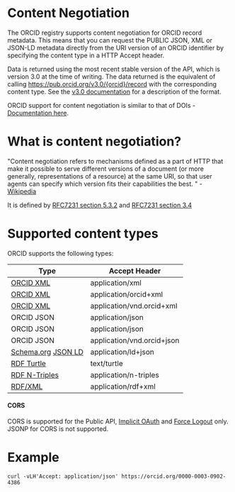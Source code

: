# Content Negotiation

The ORCID registry supports content negotiation for ORCID record metadata.  This means that you can request the PUBLIC JSON, XML or JSON-LD metadata directly from the URI version of an ORCID identifier by specifying the content type in a HTTP Accept header.  

Data is returned using the most recent stable version of the API, which is version 3.0 at the time of writing.  The data returned is the equivalent of calling https://pub.orcid.org/v3.0/{orcid}/record with the corresponding content type.  See the [v3.0 documentation](https://github.com/ORCID/orcid-model/blob/master/src/main/resources/record_3.0/README.md) for a description of the format.

ORCID support for content negotiation is similar to that of DOIs - [Documentation here](https://citation.crosscite.org/docs.html). 

# What is content negotiation?

"Content negotiation refers to mechanisms defined as a part of HTTP that make it possible to serve different versions of a document (or more generally, representations of a resource) at the same URI, so that user agents can specify which version fits their capabilities the best. " - [Wikipedia](https://en.wikipedia.org/wiki/Content_negotiation)


It is defined by
[RFC7231 section 5.3.2](https://tools.ietf.org/html/rfc7231#section-5.3.2) and 
[RFC7231 section 3.4](https://tools.ietf.org/html/rfc7231#section-3.4)

# Supported content types

ORCID supports the following types:

| Type  | Accept Header | 
| ------------- | ------------- | 
| [ORCID XML](https://github.com/ORCID/orcid-model/blob/master/src/main/resources/record_3.0/record-3.0.xsd)  | application/xml  |
| [ORCID XML](https://github.com/ORCID/orcid-model/blob/master/src/main/resources/record_3.0/record-3.0.xsd)  | application/orcid+xml  |
| [ORCID XML](https://github.com/ORCID/orcid-model/blob/master/src/main/resources/record_3.0/record-3.0.xsd)  | application/vnd.orcid+xml  |
| ORCID JSON  | application/json  |
| ORCID JSON  | application/json  |
| ORCID JSON  | application/vnd.orcid+json  |
| [Schema.org](https://schema.org) [JSON LD](https://json-ld.org/spec/latest/json-ld/) | application/ld+json |
| [RDF Turtle](https://www.w3.org/TR/turtle/) | text/turtle |
| [RDF N-Triples](https://www.w3.org/TR/n-triples/) | application/n-triples |
| [RDF/XML](https://www.w3.org/TR/rdf-syntax-grammar/) | application/rdf+xml |


#### CORS

CORS is supported for the Public API,  [Implicit OAuth](https://en.wikipedia.org/wiki/Cross-origin_resource_sharing) and [Force Logout](http://members.orcid.org/api/resources/customize#logout) only. JSONP  for CORS is not supported. 

# Example

```
curl -vLH'Accept: application/json' https://orcid.org/0000-0003-0902-4386
```






